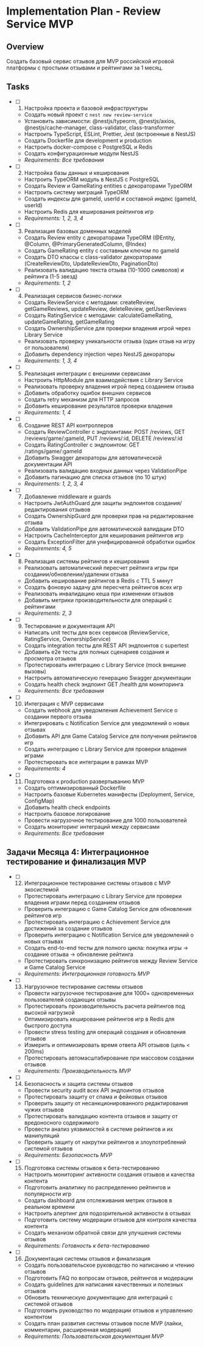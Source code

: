 # Implementation Plan - Review Service MVP

## Overview

Создать базовый сервис отзывов для MVP российской игровой платформы с простыми отзывами и рейтингами за 1 месяц.

## Tasks

- [ ] 1. Настройка проекта и базовой инфраструктуры
  - Создать новый проект с `nest new review-service`
  - Установить зависимости: @nestjs/typeorm, @nestjs/axios, @nestjs/cache-manager, class-validator, class-transformer
  - Настроить TypeScript, ESLint, Prettier, Jest (встроенные в NestJS)
  - Создать Dockerfile для development и production
  - Настроить docker-compose с PostgreSQL и Redis
  - Создать конфигурационные модули NestJS
  - _Requirements: Все требования_

- [ ] 2. Настройка базы данных и кеширования
  - Настроить TypeORM модуль в NestJS с PostgreSQL
  - Создать Review и GameRating entities с декораторами TypeORM
  - Настроить систему миграций TypeORM
  - Создать индексы для gameId, userId и составной индекс (gameId, userId)
  - Настроить Redis для кеширования рейтингов игр
  - _Requirements: 1, 2, 3, 4_

- [ ] 3. Реализация базовых доменных моделей
  - Создать Review entity с декораторами TypeORM (@Entity, @Column, @PrimaryGeneratedColumn, @Index)
  - Создать GameRating entity с составным ключом по gameId
  - Создать DTO классы с class-validator декораторами (CreateReviewDto, UpdateReviewDto, PaginationDto)
  - Реализовать валидацию текста отзыва (10-1000 символов) и рейтинга (1-5 звезд)
  - _Requirements: 1, 2_

- [ ] 4. Реализация сервисов бизнес-логики
  - Создать ReviewService с методами: createReview, getGameReviews, updateReview, deleteReview, getUserReviews
  - Создать RatingService с методами: calculateGameRating, updateGameRating, getGameRating
  - Создать OwnershipService для проверки владения игрой через Library Service
  - Реализовать проверку уникальности отзыва (один отзыв на игру от пользователя)
  - Добавить dependency injection через NestJS декораторы
  - _Requirements: 1, 3, 4_

- [ ] 5. Реализация интеграции с внешними сервисами
  - Настроить HttpModule для взаимодействия с Library Service
  - Реализовать проверку владения игрой перед созданием отзыва
  - Добавить обработку ошибок внешних сервисов
  - Создать retry механизм для HTTP запросов
  - Добавить кеширование результатов проверки владения
  - _Requirements: 1, 4_

- [ ] 6. Создание REST API контроллеров
  - Создать ReviewController с эндпоинтами: POST /reviews, GET /reviews/game/:gameId, PUT /reviews/:id, DELETE /reviews/:id
  - Создать RatingController с эндпоинтом: GET /ratings/game/:gameId
  - Добавить Swagger декораторы для автоматической документации API
  - Реализовать валидацию входных данных через ValidationPipe
  - Добавить пагинацию для списка отзывов (по 10 штук)
  - _Requirements: 1, 2, 3, 4_

- [ ] 7. Добавление middleware и guards
  - Настроить JwtAuthGuard для защиты эндпоинтов создания/редактирования отзывов
  - Создать OwnershipGuard для проверки прав на редактирование отзыва
  - Добавить ValidationPipe для автоматической валидации DTO
  - Настроить CacheInterceptor для кеширования рейтингов игр
  - Создать ExceptionFilter для унифицированной обработки ошибок
  - _Requirements: 4, 5_

- [ ] 8. Реализация системы рейтингов и кеширования
  - Реализовать автоматический пересчет рейтинга игры при создании/обновлении/удалении отзыва
  - Добавить кеширование рейтингов в Redis с TTL 5 минут
  - Создать фоновую задачу для пересчета рейтингов всех игр
  - Реализовать инвалидацию кеша при изменении отзывов
  - Добавить метрики производительности для операций с рейтингами
  - _Requirements: 2, 3_

- [ ] 9. Тестирование и документация API
  - Написать unit тесты для всех сервисов (ReviewService, RatingService, OwnershipService)
  - Создать integration тесты для REST API эндпоинтов с supertest
  - Добавить e2e тесты для полных сценариев создания и просмотра отзывов
  - Протестировать интеграцию с Library Service (mock внешние вызовы)
  - Настроить автоматическую генерацию Swagger документации
  - Создать health check эндпоинт GET /health для мониторинга
  - _Requirements: Все требования_

- [ ] 10. Интеграция с MVP сервисами
  - Создать webhook для уведомления Achievement Service о создании первого отзыва
  - Интегрировать с Notification Service для уведомлений о новых отзывах
  - Добавить API для Game Catalog Service для получения рейтингов игр
  - Создать интеграцию с Library Service для проверки владения играми
  - Протестировать все интеграции в рамках MVP
  - _Requirements: 4_

- [ ] 11. Подготовка к production развертыванию MVP
  - Создать оптимизированный Dockerfile
  - Настроить базовые Kubernetes манифесты (Deployment, Service, ConfigMap)
  - Добавить health check endpoints
  - Настроить базовое логирование
  - Провести нагрузочное тестирование для 1000 пользователей
  - Создать мониторинг интеграций между сервисами
  - _Requirements: Все требования_

## Задачи Месяца 4: Интеграционное тестирование и финализация MVP

- [ ] 12. Интеграционное тестирование системы отзывов с MVP экосистемой
  - Протестировать интеграцию с Library Service для проверки владения играми перед созданием отзывов
  - Проверить интеграцию с Game Catalog Service для обновления рейтингов игр
  - Протестировать интеграцию с Achievement Service для достижений за создание отзывов
  - Проверить интеграцию с Notification Service для уведомлений о новых отзывах
  - Создать end-to-end тесты для полного цикла: покупка игры → создание отзыва → обновление рейтинга
  - Протестировать синхронизацию рейтингов между Review Service и Game Catalog Service
  - _Requirements: Интеграционная готовность MVP_

- [ ] 13. Нагрузочное тестирование системы отзывов
  - Провести нагрузочное тестирование для 1000+ одновременных пользователей создающих отзывы
  - Протестировать производительность расчета рейтингов под высокой нагрузкой
  - Оптимизировать кеширование рейтингов игр в Redis для быстрого доступа
  - Провести stress testing для операций создания и обновления отзывов
  - Измерить и оптимизировать время ответа API отзывов (цель < 200ms)
  - Протестировать автомасштабирование при массовом создании отзывов
  - _Requirements: Производительность MVP_

- [ ] 14. Безопасность и защита системы отзывов
  - Провести security audit всех API эндпоинтов отзывов
  - Протестировать защиту от спама и фейковых отзывов
  - Проверить защиту от несанкционированного редактирования чужих отзывов
  - Протестировать валидацию контента отзывов и защиту от вредоносного содержимого
  - Провести анализ уязвимостей в системе рейтингов и их манипуляций
  - Проверить защиту от накрутки рейтингов и злоупотреблений системой отзывов
  - _Requirements: Безопасность MVP_

- [ ] 15. Подготовка системы отзывов к бета-тестированию
  - Настроить мониторинг активности создания отзывов и качества контента
  - Подготовить аналитику по распределению рейтингов и популярности игр
  - Создать dashboard для отслеживания метрик отзывов в реальном времени
  - Настроить алертинг для подозрительной активности в отзывах
  - Подготовить систему модерации отзывов для контроля качества контента
  - Создать механизм обратной связи для улучшения системы отзывов
  - _Requirements: Готовность к бета-тестированию_

- [ ] 16. Документация системы отзывов и финализация
  - Создать пользовательское руководство по написанию и чтению отзывов
  - Подготовить FAQ по вопросам отзывов, рейтингов и модерации
  - Создать guidelines для написания качественных и полезных отзывов
  - Обновить техническую документацию для интеграций с системой отзывов
  - Подготовить руководство по модерации отзывов и управлению контентом
  - Создать план развития системы отзывов после MVP (лайки, комментарии, расширенная модерация)
  - _Requirements: Пользовательская документация MVP_